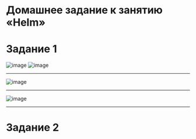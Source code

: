 # Домашнее задание к занятию «Helm»

# Задание 1


![image](https://github.com/Dimarkle/DevOps/assets/118626944/7981384a-07cc-48d4-89ba-60e3837267fa)
![image](https://github.com/Dimarkle/DevOps/assets/118626944/ff452e08-4bc8-47b3-bab1-dc6d699c896d)
___
![image](https://github.com/Dimarkle/DevOps/assets/118626944/d984503c-f97f-4750-b294-618a71e9aeb4)
____
![image](https://github.com/Dimarkle/DevOps/assets/118626944/42465ace-c8c3-48ff-92b6-6c69ef102b76)
____





# Задание 2











